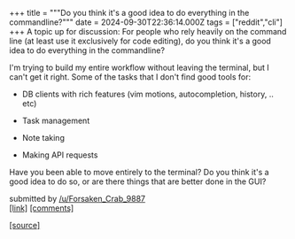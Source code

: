 +++
title = """Do you think it's a good idea to do everything in the commandline?"""
date = 2024-09-30T22:36:14.000Z
tags = ["reddit","cli"]
+++
A topic up for discussion: For people who rely heavily on the command line (at least use it exclusively for code editing), do you think it's a good idea to do everything in the commandline?

I'm trying to build my entire workflow without leaving the terminal, but I can't get it right. Some of the tasks that I don't find good tools for:

*   DB clients with rich features (vim motions, autocompletion, history, .. etc)  
    
*   Task management  
    
*   Note taking  
    
*   Making API requests

Have you been able to move entirely to the terminal? Do you think it's a good idea to do so, or are there things that are better done in the GUI?

submitted by [/u/Forsaken\_Crab\_9887](https://www.reddit.com/user/Forsaken_Crab_9887)  
[\[link\]](https://www.reddit.com/r/commandline/comments/1ft8qcx/do_you_think_its_a_good_idea_to_do_everything_in/) [\[comments\]](https://www.reddit.com/r/commandline/comments/1ft8qcx/do_you_think_its_a_good_idea_to_do_everything_in/)

[[source]](https://www.reddit.com/r/commandline/comments/1ft8qcx/do_you_think_its_a_good_idea_to_do_everything_in/)
